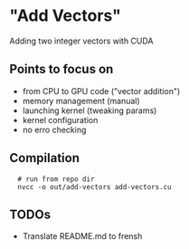 # "Add Vectors"
Adding two integer vectors with CUDA

## Points to focus on
- from CPU to GPU code ("vector addition")
- memory management (manual)
- launching kernel (tweaking params)
- kernel configuration
- no erro checking

## Compilation

      # run from repo dir
      nvcc -o out/add-vectors add-vectors.cu

## TODOs
- Translate README.md to frensh
